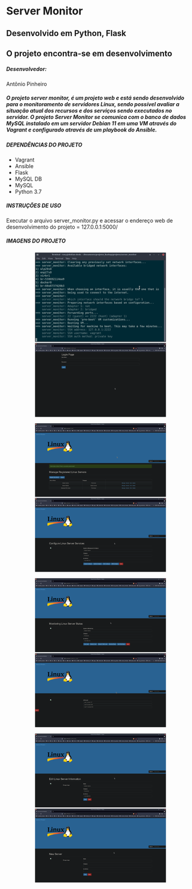 <h1>Server Monitor</h1>
<h2>Desenvolvido em Python, Flask</h2>
<h2>O projeto encontra-se em desenvolvimento</h2>

<h5>Desenvolvedor:</h5>
Antônio Pinheiro<br>


<h5>O projeto server monitor, é um projeto web e está sendo desenvolvido para o monitoramento de servidores Linux, sendo possível avaliar a situação atual dos recursos e dos serviços sendo executados no servidor. O projeto Server Monitor se comunica com o banco de dados MySQL instalado em um servidor Debian 11 em uma VM através do Vagrant e configurado através de um playbook do Ansible.</h5>

<h5>DEPENDÊNCIAS DO PROJETO</h5>

- Vagrant
- Ansible
- Flask
- MySQL DB
- MySQL
- Python 3.7

<h5>INSTRUÇÕES DE USO</h5>

Executar o arquivo server_monitor.py e acessar o endereço web de desenvolvimento do projeto = 127.0.0.1:5000/

<h5>IMAGENS DO PROJETO</h5>

<p align="center">
  <img src="/images/img1.png" width="350" title="server">
  <img src="/images/img2.png" width="350" height="197" title="server image">
</p>

<p align="center">
  <img src="/images/img3.png" width="350" title="server">
  <img src="/images/img4.png" width="350" height="197" title="server image">
</p>

<p align="center">
  <img src="/images/img5.png" width="350" title="server">
  <img src="/images/img6.png" width="350" height="197" title="server image">
</p>

<p align="center">
  <img src="/images/img7.png" width="350" title="server">
  <img src="/images/img8.png" width="350" height="197" title="server image">
</p>


